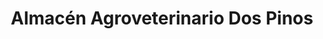 ---
title: "Almacén Agroveterinario Dos Pinos"
url: /liberia/almacen-agroveterinario-dos-pinos/
shop: agraria
---